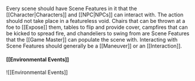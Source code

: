 Every scene should have Scene Features in it that the [[Character|Characters]] and [[NPC|NPCs]] can interact with. The action should not take place in a featureless void. Chairs that can be thrown at a foe to [[Expose]] them, tables to flip and provide cover, campfires that can be kicked to spread fire, and chandeliers to swing from are Scene Features that the [[Game Master]] can populate the scene with. Interacting with Scene Features should generally be a [[Maneuver]] or an [[Interaction]].

#### [[Environmental Events]]
![[Environmental Events]]